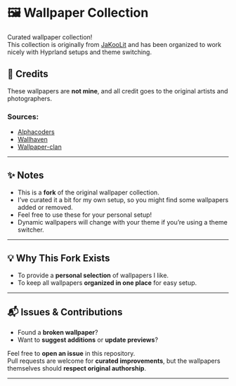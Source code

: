
# 🖼️ Wallpaper Collection

Curated wallpaper collection!  
This collection is originally from [JaKooLit](https://github.com/JaKooLit/Wallpaper-Bank) and has been organized to work nicely with Hyprland setups and theme switching.

## 🎏 Credits

These wallpapers are **not mine**, and all credit goes to the original artists and photographers.  

### Sources:
- [Alphacoders](https://alphacoders.com)  
- [Wallhaven](https://wallhaven.cc/)  
- [Wallpaper-clan](https://wallpapers-clan.com/)  

---

## ✨ Notes

- This is a **fork** of the original wallpaper collection.  
- I’ve curated it a bit for my own setup, so you might find some wallpapers added or removed.  
- Feel free to use these for your personal setup!  
- Dynamic wallpapers will change with your theme if you’re using a theme switcher.

---

## 💡 Why This Fork Exists

- To provide a **personal selection** of wallpapers I like.  
- To keep all wallpapers **organized in one place** for easy setup.

---

## 📬 Issues & Contributions

- Found a **broken wallpaper**?  
- Want to **suggest additions** or **update previews**?  

Feel free to **open an issue** in this repository.  
Pull requests are welcome for **curated improvements**, but the wallpapers themselves should **respect original authorship**.

---


